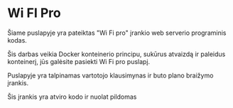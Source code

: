 # Wi FI Pro

Šiame puslapyje yra pateiktas "Wi Fi pro" įrankio web serverio programinis kodas.

Šis darbas veikia Docker konteinerio principu, sukūrus atvaizdą ir paleidus konteinerį, jūs galėsite pasiekti Wi Fi pro puslapį. 

Puslapyje yra talpinamas vartotojo klausimynas ir buto plano braižymo įrankis.

Šis įrankis yra atviro kodo ir nuolat pildomas
